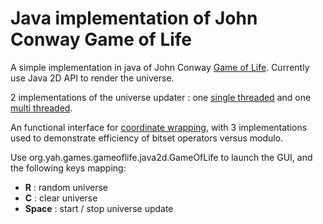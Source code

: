 # Java implementation of John Conway Game of Life

A simple implementation in java of John Conway [Game of Life](https://en.wikipedia.org/wiki/Conway%27s_Game_of_Life).
Currently use Java 2D API to render the universe.

2 implementations of the universe updater : one [single threaded](src/main/java/org/yah/games/gameoflife/java2d/universe/STUniverseUpdater.java) and one [multi threaded](src/main/java/org/yah/games/gameoflife/java2d/universe/MTUniverseUpdater.java).

An functional interface for [coordinate wrapping](src/main/java/org/yah/games/gameoflife/java2d/universe/coordinates), with 3 implementations used to demonstrate efficiency of bitset operators versus modulo.

Use org.yah.games.gameoflife.java2d.GameOfLife to launch the GUI, and the following keys mapping:   

+ **R** : random universe
+ **C** : clear universe
+ **Space** : start / stop universe update
